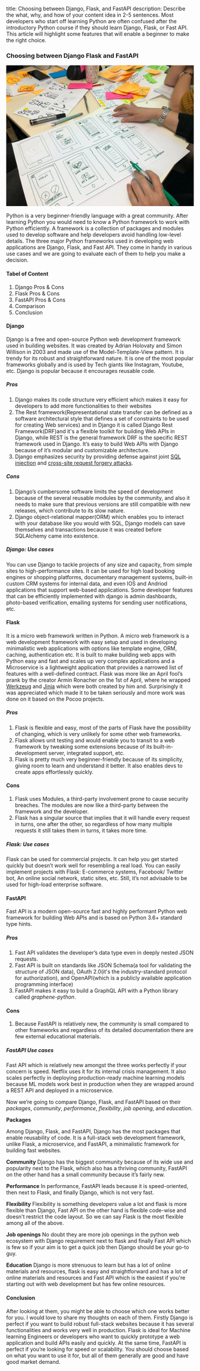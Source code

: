 title: Choosing between Django, Flask, and FastAPI
description: Describe the what, why, and how of your content idea in 2-5 sentences.
Most developers who start off learning Python are often confused after the introductory Python course if they should learn Django, Flask, or Fast API. This article will highlight some features that will enable a beginner to make the right choice.

### Choosing between Django Flask and FastAPI



![Simple](https://github.com/jamessandy/engineering-education/blob/new-article/articles/prototyping-machine-learning-models-with-streamlit/hero.jpg)

Python is a very beginner-friendly language with a great community. After learning Python you would need to know a Python framework to work with Python efficiently. A framework is a collection of packages and modules used to develop software and help developers avoid handling low-level details. The three major Python frameworks used in developing web applications are Django, Flask, and Fast API. They come in handy in various use cases and we are going to evaluate each of them to help you make a decision.

#### Tabel of Content
1. Django Pros & Cons
2. Flask Pros & Cons
3. FastAPI Pros & Cons
4. Comparison
5. Conclusion


#### Django
Django is a free and open-source Python web development framework used in building websites. It was created by Adrian Holovaty and Simon Willison in 2003 and made use of the Model-Template-View pattern. It is trendy for its robust and straightforward nature. It is one of the most popular frameworks globally and is used by Tech giants like Instagram, Youtube, etc. Django is popular because it encourages reusable code.

##### Pros
1. Django makes its code structure very efficient which makes it easy for developers to add more functionalities to their websites
2. The Rest framework(Representational state transfer can be defined as a software architectural style that defines a set of constraints to be used for creating Web services) and in Django it is called Django Rest Framework(DRF)and it's a flexible toolkit for building Web APIs in Django, while REST is the general framework DRF is the specific REST framework used in Django. It’s easy to build Web APIs with Django because of it’s modular and customizable architecture.
3. Django emphasizes security by providing defense against joint [SQL injection](https://en.wikipedia.org/wiki/SQL_injection) and [cross-site request forgery attacks](https://en.wikipedia.org/wiki/Cross-site_request_forgery).

##### Cons
1. Django’s cumbersome software limits the speed of development because of the several reusable modules by the community, and also it needs to make sure that previous versions are still compatible with new releases, which contribute to its slow nature. 
2. Django object-relational mapper(ORM) which enables you to interact with your database like you would with SQL, Django models can save themselves and transactions because it was created before SQLAlchemy came into existence.

##### Django: Use cases
You can use Django to tackle projects of any size and capacity, from simple sites to high-performance sites. It can be used for high load booking engines or shopping platforms, documentary management systems, built-in custom CRM systems for internal data, and even IOS and Andriod applications that support web-based applications. Some developer features that can be efficiently implemented with django is admin dashboards, photo-based verification, emailing systems for sending user notifications, etc.

#### Flask
It is a micro web framework written in Python. A micro web framework is a web development framework with easy setup and used in developing minimalistic web applications with options like template engine, ORM, caching, authentication etc. It is built to make building web apps with Python easy and fast and scales up very complex applications and a  Microservice is a lightweight application that provides a narrowed list of features with a well-defined contract. Flask was more like an April fool’s prank by the creator Armin Ronacher on the 1st of April, where he wrapped [Werkzeug](https://werkzeug.palletsprojects.com/en/1.0.x/) and [Jinja](https://jinja.palletsprojects.com/en/2.11.x/) which were both created by him and. Surprisingly it was appreciated which made it to be taken seriously and more work was done on it based on the Pocoo projects.

##### Pros
1. Flask is flexible and easy, most of the parts of Flask have the possibility of changing, which is very unlikely for some other web frameworks.
2. Flask allows unit testing and would enable you to transit to a web framework by tweaking some extensions because of its built-in-development server, integrated support, etc.
3. Flask is pretty much very beginner-friendly because of its simplicity, giving room to learn and understand it better. It also enables devs to create apps effortlessly quickly. 

#### Cons
1. Flask uses Modules, a third-party involvement prone to cause security breaches. The modules are now like a third-party between the framework and the developer.
2. Flask has a singular source that implies that it will handle every request in turns, one after the other, so regardless of how many multiple requests it still takes them in turns, it takes more time.

##### Flask: Use cases
Flask can be used for commercial projects. It can help you get started quickly but doesn’t work well for resembling a real load. You can easily implement projects with Flask: E-commerce systems, Facebook/ Twitter bot, An online social network, static sites, etc. Still, it’s not advisable to be used for high-load enterprise software.

#### FastAPI  
Fast API is a modern open-source fast and highly performant Python web framework for building Web APIs and is based on Python 3.6+ standard type hints. 

##### Pros
1. Fast API validates the developer’s data type even in deeply nested JSON requests.
2. Fast API is built on standards like JSON Schema(a tool for validating the structure of JSON data), OAuth 2.0(it's the industry-standard protocol for authorization), and OpenAPI(which is a publicly available application programming interface)
3. FastAPI makes it easy to build a GraphQL API with a Python library called *graphene-python*.

#### Cons
1. Because FastAPI is relatively new, the community is small compared to other frameworks and regardless of its detailed documentation there are few external educational materials.

##### FastAPI Use cases
Fast API which is relatively new amongst the three works perfectly if your concern is speed. Netflix uses it for its internal crisis management. It also scales perfectly in deploying production-ready machine learning models because ML models work best in production when they are wrapped around a REST API and deployed in a microservice.

Now we’re going to compare Django, Flask, and FastAPI based on their *packages*, *community*, *performance*, *flexibility*, *job opening*, and *education*.

**Packages**

Among Django, Flask, and FastAPI, Django has the most packages that enable reusability of code. It is a full-stack web development framework, unlike Flask, a microservice, and FastAPI, a minimalistic framework for building fast websites.

**Community**
Django has the biggest community because of its wide use and popularity next to the Flask, which also has a thriving community, FastAPI on the other hand has a small community because it’s fairly new.

**Performance**
In performance, FastAPI leads because it is speed-oriented, then next to Flask, and finally Django, which is not very fast.

**Flexibility**
Flexibility is something developers value a lot and flask is more flexible than Django, Fast API on the other hand is flexible code-wise and doesn't restrict the code layout. So we can say Flask is the most flexible among all of the above.

**Job openings**
No doubt they are more job openings in the python web ecosystem with Django requirement next to flask and finally Fast API which is few so if your aim is to get a quick job then Django should be your go-to guy.

**Education**
Django is more strenuous to learn but has a lot of online materials and resources, flask is easy and straightforward and has a lot of online materials and resources and Fast API which is the easiest if you're starting out with web development but has few online resources.


#### Conclusion
After looking at them, you might be able to choose which one works better for you. I would love to share my thoughts on each of them. Firstly Django is perfect if you want to build robust full-stack websites because it has several functionalities and works very well in production. Flask is ideal for Machine learning Engineers or developers who want to quickly prototype a web application and build APIs easily and quickly. At the same time, FastAPI is perfect if you’re looking for speed or scalability. You should choose based on what you want to use it for, but all of them generally are good and have good market demand.
